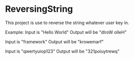# ReversingString

This project is use to reverse the string whatever user key in.

Example:
Input is "Hello World"
Output will be "dlroW olleH"

Input is "framework"
Output will be "krowemarf"

Input is "qwertyuiop123"
Output will be "321poiuytrewq"


